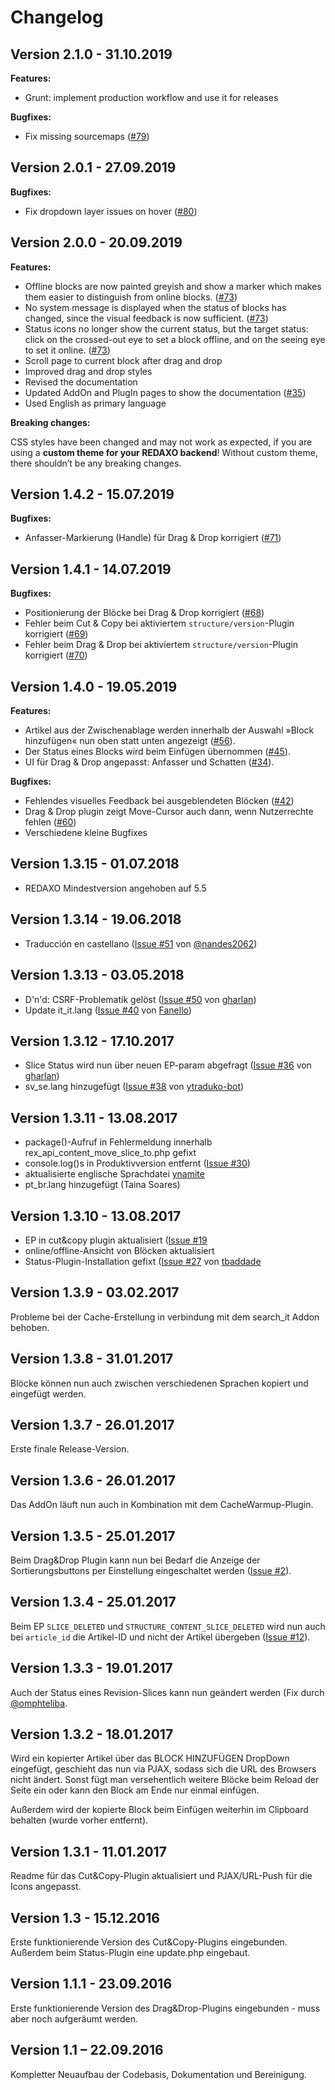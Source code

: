 Changelog
=========

Version 2.1.0 - 31.10.2019
--------------------------

**Features:**

- Grunt: implement production workflow and use it for releases

**Bugfixes:**

- Fix missing sourcemaps ([#79](https://github.com/FriendsOfREDAXO/bloecks/issues/79))


Version 2.0.1 - 27.09.2019
--------------------------

**Bugfixes:**

- Fix dropdown layer issues on hover ([#80](https://github.com/FriendsOfREDAXO/bloecks/issues/80))


Version 2.0.0 - 20.09.2019
--------------------------

**Features:**

* Offline blocks are now painted greyish and show a marker which makes them easier to distinguish from online blocks. ([#73](https://github.com/FriendsOfREDAXO/bloecks/pull/73))
* No system message is displayed when the status of blocks has changed, since the visual feedback is now sufficient. ([#73](https://github.com/FriendsOfREDAXO/bloecks/pull/73))
* Status icons no longer show the current status, but the target status: click on the crossed-out eye to set a block offline, and on the seeing eye to set it online. ([#73](https://github.com/FriendsOfREDAXO/bloecks/pull/73))
* Scroll page to current block after drag and drop
* Improved drag and drop styles
* Revised the documentation
* Updated AddOn and PlugIn pages to show the documentation ([#35](https://github.com/FriendsOfREDAXO/bloecks/pull/35))
* Used English as primary language

**Breaking changes:**

CSS styles have been changed and may not work as expected, if you are using a __custom theme for your REDAXO backend__! Without custom theme, there shouldn’t be any breaking changes.


Version 1.4.2 - 15.07.2019
--------------------------

**Bugfixes:**

- Anfasser-Markierung (Handle) für Drag & Drop korrigiert ([#71](https://github.com/FriendsOfREDAXO/bloecks/issues/71))


Version 1.4.1 - 14.07.2019
--------------------------

**Bugfixes:**

- Positionierung der Blöcke bei Drag & Drop korrigiert ([#68](https://github.com/FriendsOfREDAXO/bloecks/issues/68))
- Fehler beim Cut & Copy bei aktiviertem `structure/version`-Plugin korrigiert ([#69](https://github.com/FriendsOfREDAXO/bloecks/issues/69))
- Fehler beim Drag & Drop bei aktiviertem `structure/version`-Plugin korrigiert ([#70](https://github.com/FriendsOfREDAXO/bloecks/issues/70))


Version 1.4.0 - 19.05.2019
--------------------------

**Features:**

- Artikel aus der Zwischenablage werden innerhalb der Auswahl »Block hinzufügen« nun oben statt unten angezeigt ([#56](https://github.com/FriendsOfREDAXO/bloecks/issues/56)).
- Der Status eines Blocks wird beim Einfügen übernommen ([#45](https://github.com/FriendsOfREDAXO/bloecks/issues/45)).
- UI für Drag & Drop angepasst: Anfasser und Schatten ([#34](https://github.com/FriendsOfREDAXO/bloecks/issues/34)).

**Bugfixes:**

- Fehlendes visuelles Feedback bei ausgeblendeten Blöcken ([#42](https://github.com/FriendsOfREDAXO/bloecks/issues/42))
- Drag & Drop plugin zeigt Move-Cursor auch dann, wenn Nutzerrechte fehlen ([#60](https://github.com/FriendsOfREDAXO/bloecks/issues/60))
- Verschiedene kleine Bugfixes


Version 1.3.15 - 01.07.2018
---------------------------

- REDAXO Mindestversion angehoben auf 5.5


Version 1.3.14 - 19.06.2018
---------------------------

- Traducción en castellano ([Issue #51](https://github.com/FriendsOfREDAXO/bloecks/pull/51) von [@nandes2062](https://github.com/@nandes2062))


Version 1.3.13 - 03.05.2018
---------------------------

- D'n'd: CSRF-Problematik gelöst ([Issue #50](https://github.com/FriendsOfREDAXO/bloecks/issues/50) von [gharlan](https://github.com/gharlan))
- Update it_it.lang ([Issue #40](https://github.com/FriendsOfREDAXO/bloecks/pull/40) von [Fanello](https://github.com/Fanello))


Version 1.3.12 - 17.10.2017
---------------------------

- Slice Status wird nun über neuen EP-param abgefragt ([Issue #36](https://github.com/FriendsOfREDAXO/bloecks/pull/36) von [gharlan](https://github.com/gharlan))
- sv_se.lang hinzugefügt ([Issue #38](https://github.com/FriendsOfREDAXO/bloecks/pull/38) von [ytraduko-bot](https://github.com/ytraduko-bot))


Version 1.3.11 - 13.08.2017
---------------------------

- package()-Aufruf in Fehlermeldung innerhalb rex_api_content_move_slice_to.php gefixt
- console.log()s in Produktivversion entfernt ([Issue #30](https://github.com/FriendsOfREDAXO/bloecks/issues/30))
- aktualisierte englische Sprachdatei [ynamite](https://github.com/ynamite)
- pt_br.lang hinzugefügt (Taina Soares)


Version 1.3.10 - 13.08.2017
---------------------------

- EP in cut&copy plugin aktualisiert ([Issue #19](https://github.com/FriendsOfREDAXO/bloecks/issues/19)
- online/offline-Ansicht von Blöcken aktualisiert
- Status-Plugin-Installation gefixt ([Issue #27](https://github.com/FriendsOfREDAXO/bloecks/issues/27) von [tbaddade](https://github.com/tbaddade)


Version 1.3.9 - 03.02.2017
--------------------------

Probleme bei der Cache-Erstellung in verbindung mit dem search_it Addon behoben.


Version 1.3.8 - 31.01.2017
--------------------------

Blöcke können nun auch zwischen verschiedenen Sprachen kopiert und eingefügt werden.


Version 1.3.7 - 26.01.2017
--------------------------

Erste finale Release-Version.


Version 1.3.6 - 26.01.2017
--------------------------

Das AddOn läuft nun auch in Kombination mit dem CacheWarmup-Plugin.


Version 1.3.5 - 25.01.2017
--------------------------

Beim Drag&Drop Plugin kann nun bei Bedarf die Anzeige der Sortierungsbuttons per Einstellung eingeschaltet werden
([Issue #2](https://github.com/FriendsOfREDAXO/bloecks/issues/2)).


Version 1.3.4 - 25.01.2017
--------------------------

Beim EP ```SLICE_DELETED``` und ```STRUCTURE_CONTENT_SLICE_DELETED``` wird nun auch bei ```article_id```
die Artikel-ID und nicht der Artikel übergeben ([Issue #12](https://github.com/FriendsOfREDAXO/bloecks/issues/12)).


Version 1.3.3 - 19.01.2017
--------------------------

Auch der Status eines Revision-Slices kann nun geändert werden (Fix durch [@omphteliba](https://github.com/omphteliba).


Version 1.3.2 - 18.01.2017
--------------------------

Wird ein kopierter Artikel über das BLOCK HINZUFÜGEN DropDown eingefügt, geschieht das nun via PJAX,
sodass sich die URL des Browsers nicht ändert. Sonst fügt man versehentlich weitere Blöcke beim
Reload der Seite ein oder kann den Block am Ende nur einmal einfügen.

Außerdem wird der kopierte Block beim Einfügen weiterhin im Clipboard behalten (wurde vorher entfernt).


Version 1.3.1 - 11.01.2017
--------------------------

Readme für das Cut&Copy-Plugin aktualisiert und PJAX/URL-Push für die Icons angepasst.


Version 1.3 - 15.12.2016
------------------------

Erste funktionierende Version des Cut&Copy-Plugins eingebunden. Außerdem beim Status-Plugin eine
update.php eingebaut.


Version 1.1.1 - 23.09.2016
--------------------------

Erste funktionierende Version des Drag&Drop-Plugins eingebunden - muss aber noch aufgeräumt werden.


Version 1.1 – 22.09.2016
------------------------

Kompletter Neuaufbau der Codebasis, Dokumentation und Bereinigung.
